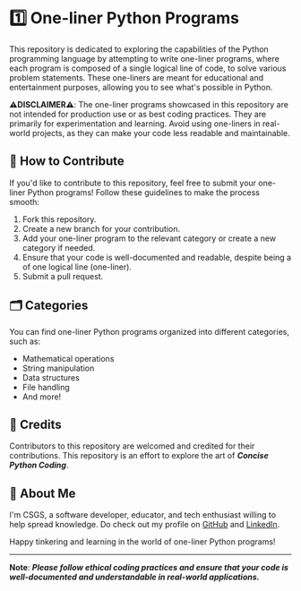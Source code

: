 # 1️⃣ One-liner Python Programs

This repository is dedicated to exploring the capabilities of the Python programming language by attempting to write one-liner programs, where each program is composed of a single logical line of code, to solve various problem statements. These one-liners are meant for educational and entertainment purposes, allowing you to see what's possible in Python.

**⚠️DISCLAIMER⚠️**: The one-liner programs showcased in this repository are not intended for production use or as best coding practices. They are primarily for experimentation and learning. Avoid using one-liners in real-world projects, as they can make your code less readable and maintainable.

## 🤝 How to Contribute

If you'd like to contribute to this repository, feel free to submit your one-liner Python programs! Follow these guidelines to make the process smooth:

1. Fork this repository.
2. Create a new branch for your contribution.
3. Add your one-liner program to the relevant category or create a new category if needed.
4. Ensure that your code is well-documented and readable, despite being a of one logical line (one-liner).
5. Submit a pull request.

## 🗂️ Categories

You can find one-liner Python programs organized into different categories, such as:
- Mathematical operations
- String manipulation
- Data structures
- File handling
- And more!

## 🎉 Credits

Contributors to this repository are welcomed and credited for their contributions. This repository is an effort to explore the art of ***Concise Python Coding***.

## 🚀 About Me
I'm CSGS, a software developer, educator, and tech enthusiast willing to help spread knowledge. Do check out my profile on [GitHub](https://github.com/sreasgop) and [LinkedIn](https://linkedin.com/in/chandrasreasgop).

Happy tinkering and learning in the world of one-liner Python programs!


<hr>

**Note**: ***Please follow ethical coding practices and ensure that your code is well-documented and understandable in real-world applications.***
